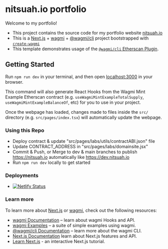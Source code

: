 # nitsuah.io portfolio

Welcome to my portfolio!

- This project contains the source code for my portfolio website [nitsuah.io](https://nitsuah.io)
- This is a [Next.js](https://nextjs.org) + [wagmi](https://wagmi.sh) + [@wagmi/cli](https://wagmi.sh/cli) project bootstrapped with [`create-wagmi`](https://github.com/wagmi-dev/wagmi/tree/main/packages/create-wagmi)
- This template demonstrates usage of the [`@wagmi/cli` Etherscan Plugin](https://wagmi.sh/cli/plugins/etherscan).

## Getting Started

Run `npm run dev` in your terminal, and then open [localhost:3000](http://localhost:3000) in your browser.

This command will also generate React Hooks from the Wagmi Mint Example Etherscan contract (e.g. `useWagmiMintExampleTotalSupply`, `useWagmiMintExampleBalanceOf`, etc) for you to use in your project.

Once the webpage has loaded, changes made to files inside the `src/` directory (e.g. `src/pages/index.tsx`) will automatically update the webpage.

### Using this Repo

- Deploy contract & update "src/pages/labs/utils/contractABI.json" file
- Update CONTRACT_ADDRESS in "src/pages/labs/domainsite.jsx"
- Commit & Push, or Merge to dev & main branches to publish <https://nitsuah.io> automatically like <https://dev.nitsuah.io>
- Run `npm run dev` locally to get started

### Deployments

- [![Netlify Status](https://api.netlify.com/api/v1/badges/82ca203b-6c2a-4b49-b60a-ab80cf2a6c5c/deploy-status?branch=main)](https://app.netlify.com/sites/nitsuah-io/deploys)

### Learn more

To learn more about [Next.js](https://nextjs.org) or [wagmi](https://wagmi.sh), check out the following resources:

- [wagmi Documentation](https://wagmi.sh) – learn about wagmi Hooks and API.
- [wagmi Examples](https://wagmi.sh/examples/connect-wallet) – a suite of simple examples using wagmi.
- [@wagmi/cli Documentation](https://wagmi.sh/cli) – learn more about the wagmi CLI.
- [Next.js Documentation](https://nextjs.org/docs) learn about Next.js features and API.
- [Learn Next.js](https://nextjs.org/learn) - an interactive Next.js tutorial.
